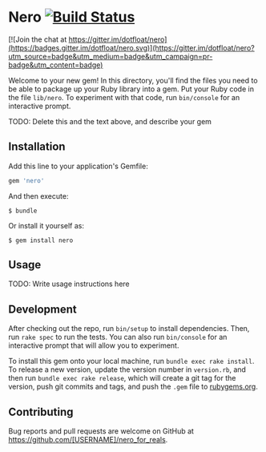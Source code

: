 # Nero [![Build Status](https://travis-ci.org/dotfloat/nero.svg?branch=master)](https://travis-ci.org/dotfloat/nero)

[![Join the chat at https://gitter.im/dotfloat/nero](https://badges.gitter.im/dotfloat/nero.svg)](https://gitter.im/dotfloat/nero?utm_source=badge&utm_medium=badge&utm_campaign=pr-badge&utm_content=badge)

Welcome to your new gem! In this directory, you'll find the files you need to be able to package up your Ruby library into a gem. Put your Ruby code in the file `lib/nero`. To experiment with that code, run `bin/console` for an interactive prompt.

TODO: Delete this and the text above, and describe your gem

## Installation

Add this line to your application's Gemfile:

```ruby
gem 'nero'
```

And then execute:

    $ bundle

Or install it yourself as:

    $ gem install nero

## Usage

TODO: Write usage instructions here

## Development

After checking out the repo, run `bin/setup` to install dependencies. Then, run `rake spec` to run the tests. You can also run `bin/console` for an interactive prompt that will allow you to experiment.

To install this gem onto your local machine, run `bundle exec rake install`. To release a new version, update the version number in `version.rb`, and then run `bundle exec rake release`, which will create a git tag for the version, push git commits and tags, and push the `.gem` file to [rubygems.org](https://rubygems.org).

## Contributing

Bug reports and pull requests are welcome on GitHub at https://github.com/[USERNAME]/nero_for_reals.

